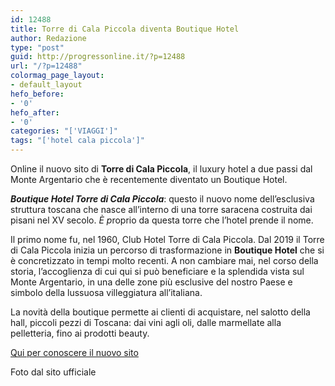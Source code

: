 ```yaml
---
id: 12488
title: Torre di Cala Piccola diventa Boutique Hotel
author: Redazione
type: "post"
guid: http://progressonline.it/?p=12488
url: "/?p=12488"
colormag_page_layout:
- default_layout
hefo_before:
- '0'
hefo_after:
- '0'
categories: "['VIAGGI']"
tags: "['hotel cala piccola']"
---
```


Online il nuovo sito di **Torre di Cala Piccola**, il luxury hotel a due passi dal Monte Argentario che è recentemente diventato un Boutique Hotel.

***Boutique Hotel Torre di Cala Piccola***: questo il nuovo nome dell’esclusiva struttura toscana che nasce all’interno di una torre saracena costruita dai pisani nel XV secolo. *È p*roprio da questa torre che l’hotel prende il nome.

Il primo nome fu, nel 1960, Club Hotel Torre di Cala Piccola. Dal 2019 il Torre di Cala Piccola inizia un percorso di trasformazione in **Boutique Hotel** che si è concretizzato in tempi molto recenti. A non cambiare mai, nel corso della storia, l’accoglienza di cui qui si può beneficiare e la splendida vista sul Monte Argentario, in una delle zone più esclusive del nostro Paese e simbolo della lussuosa villeggiatura all’italiana.

La novità della boutique permette ai clienti di acquistare, nel salotto della hall, piccoli pezzi di Toscana: dai vini agli oli, dalle marmellate alla pelletteria, fino ai prodotti beauty.

[Qui per conoscere il nuovo sito](https://www.torredicalapiccola.com/)

Foto dal sito ufficiale